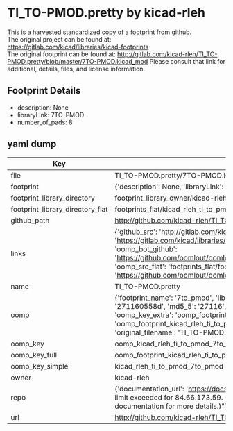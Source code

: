 # TI_TO-PMOD.pretty by kicad-rleh  
This is a harvested standardized copy of a footprint from github.  
The original project can be found at:  
https://gitlab.com/kicad/libraries/kicad-footprints  
The original footprint can be found at:
http://gitlab.com/kicad-rleh/TI_TO-PMOD.pretty/blob/master/7TO-PMOD.kicad_mod
Please consult that link for additional, details, files, and license information.  
## Footprint Details
* description: None  
* libraryLink: 7TO-PMOD  
* number_of_pads: 8  
## yaml dump  
| Key | Value |  
| --- | --- |  
| file | TI_TO-PMOD.pretty/7TO-PMOD.kicad_mod |  
| footprint | {'description': None, 'libraryLink': '7TO-PMOD', 'number_of_pads': 8} |  
| footprint_library_directory | footprint_library_owner/kicad-rleh_TI_TO-PMOD.pretty |  
| footprint_library_directory_flat | footprints_flat/kicad_rleh_ti_to_pmod_7to_pmod/working |  
| github_path | http://github.com/kicad-rleh/TI_TO-PMOD.pretty/blob/master/7TO-PMOD.kicad_mod |  
| links | {'github_src': 'http://gitlab.com/kicad-rleh/TI_TO-PMOD.pretty/blob/master/7TO-PMOD.kicad_mod', 'github_src_repo': 'https://gitlab.com/kicad/libraries/kicad-footprints', 'oomp_bot': 'footprints/kicad_rleh_ti_to_pmod_7to_pmod/working', 'oomp_bot_github': 'https://github.com/oomlout/oomlout_oomp_footprint_bot/tree/main/footprints/kicad_rleh_ti_to_pmod_7to_pmod/working', 'oomp_src_flat': 'footprints_flat/footprints_flat/kicad_rleh_ti_to_pmod_7to_pmod/working', 'oomp_src_flat_github': 'https://github.com/oomlout/oomlout_oomp_footprint_src/tree/main/footprints_flat/kicad_rleh_ti_to_pmod_7to_pmod/working'} |  
| name | TI_TO-PMOD.pretty |  
| oomp | {'footprint_name': '7to_pmod', 'library_name': 'ti_to_pmod', 'md5': '271160558d59bd139e7c83017caaad3d', 'md5_10': '271160558d', 'md5_5': '27116', 'md5_6': '271160', 'oomp_key': 'oomp_kicad_rleh_ti_to_pmod_7to_pmod', 'oomp_key_extra': 'oomp_footprint_kicad_rleh_ti_to_pmod_7to_pmod', 'oomp_key_full': 'oomp_footprint_kicad_rleh_ti_to_pmod_7to_pmod_271160', 'oomp_key_simple': 'kicad_rleh_ti_to_pmod_7to_pmod', 'original_filename': 'TI_TO-PMOD.pretty/7TO-PMOD.kicad_mod', 'owner_name': 'kicad_rleh'} |  
| oomp_key | oomp_kicad_rleh_ti_to_pmod_7to_pmod |  
| oomp_key_full | oomp_footprint_kicad_rleh_ti_to_pmod_7to_pmod |  
| oomp_key_simple | kicad_rleh_ti_to_pmod_7to_pmod |  
| owner | kicad-rleh |  
| repo | {'documentation_url': 'https://docs.github.com/rest/overview/resources-in-the-rest-api#rate-limiting', 'message': "API rate limit exceeded for 84.66.173.59. (But here's the good news: Authenticated requests get a higher rate limit. Check out the documentation for more details.)"} |  
| url | http://github.com/kicad-rleh/TI_TO-PMOD.pretty |  

